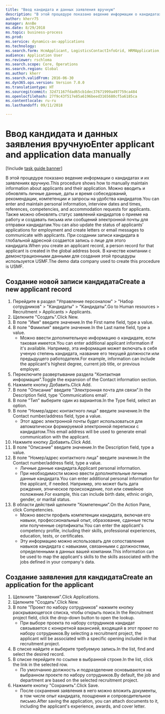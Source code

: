 ```yaml
--- 
title: "Ввод кандидата и данных заявления вручную"
description: "В этой процедуре показано ведение информации о кандидатах и их заявлениях вручную."
author: kherr75
manager: AnnBe
ms.date: 8/29/2018
ms.topic: business-process
ms.prod: 
ms.service: dynamics-ax-applications
ms.technology: 
ms.search.form: HcmApplicant, LogisticsContactInfoGrid, HRMApplication,  DirPartyTable
audience: Application User
ms.reviewer: rschloma
ms.search.scope: Core, Operations
ms.search.region: Global
ms.author: kherr
ms.search.validFrom: 2016-06-30
ms.dyn365.ops.version: Version 7.0.0
ms.translationtype: HT
ms.sourcegitcommit: 32d71167fdad65cb1dec37671999a497759ca484
ms.openlocfilehash: 27f9c43f517e85a6196beed3165680cf5a6185ca
ms.contentlocale: ru-ru
ms.lasthandoff: 09/11/2018

---
```

# <a name="enter-applicant-and-application-data-manually"></a><span data-ttu-id="31d0a-103">Ввод кандидата и данных заявления вручную</span><span class="sxs-lookup"><span data-stu-id="31d0a-103">Enter applicant and application data manually</span></span>

[!include [task guide banner](../../includes/task-guide-banner.md)]

<span data-ttu-id="31d0a-104">В этой процедуре показано ведение информации о кандидатах и их заявлениях вручную.</span><span class="sxs-lookup"><span data-stu-id="31d0a-104">This procedure shows how to manually maintain information about applicants and their application.</span></span>   <span data-ttu-id="31d0a-105">Можно вводить и обновлять личные данные, даты и время собеседований, рекомендации, компетенции и запросы на удобства кандидатов.</span><span class="sxs-lookup"><span data-stu-id="31d0a-105">You can enter and maintain personal information, interview dates and times, references, competencies, and accommodation requests for applicants.</span></span> <span data-ttu-id="31d0a-106">Также можно обновлять статус заявлений кандидатов о приеме на работу и создавать письма или сообщений электронной почты для отправки кандидатам.</span><span class="sxs-lookup"><span data-stu-id="31d0a-106">You can also update the status of applicants’ applications for employment and create letters or email messages to communicate with applicants.</span></span> <span data-ttu-id="31d0a-107">При создании записи кандидата в глобальной адресной создается запись о лице для этого кандидата.</span><span class="sxs-lookup"><span data-stu-id="31d0a-107">When you create an applicant record, a person record for that applicant is created in the global address book.</span></span>       <span data-ttu-id="31d0a-108">В качестве компании с демонстрационными данными для создания этой процедуры используется USMF.</span><span class="sxs-lookup"><span data-stu-id="31d0a-108">The demo data company used to create this procedure is USMF.</span></span>


## <a name="create-a-new-applicant-record"></a><span data-ttu-id="31d0a-109">Создание новой записи кандидата</span><span class="sxs-lookup"><span data-stu-id="31d0a-109">Create a new applicant record</span></span>
1. <span data-ttu-id="31d0a-110">Перейдите в раздел "Управление персоналом" > "Набор сотрудников" > "Кандидаты" > "Кандидаты".</span><span class="sxs-lookup"><span data-stu-id="31d0a-110">Go to Human resources > Recruitment > Applicants > Applicants.</span></span>
2. <span data-ttu-id="31d0a-111">Щелкните "Создать".</span><span class="sxs-lookup"><span data-stu-id="31d0a-111">Click New.</span></span>
3. <span data-ttu-id="31d0a-112">В поле "Имя" введите значение.</span><span class="sxs-lookup"><span data-stu-id="31d0a-112">In the First name field, type a value.</span></span>
4. <span data-ttu-id="31d0a-113">В поле "Фамилия" введите значение.</span><span class="sxs-lookup"><span data-stu-id="31d0a-113">In the Last name field, type a value.</span></span>
    * <span data-ttu-id="31d0a-114">Можно ввести дополнительную информацию о кандидате, если таковая имеется.</span><span class="sxs-lookup"><span data-stu-id="31d0a-114">You can enter additional applicant information if it's available.</span></span> <span data-ttu-id="31d0a-115">Например, эта информация может включать в себя ученую степень кандидата, название его текущей должности или предыдущего работодателя.</span><span class="sxs-lookup"><span data-stu-id="31d0a-115">For example, information can include the applicant's highest degree, current job title, or previous employer.</span></span>  
5. <span data-ttu-id="31d0a-116">Переключите развертывание раздела "Контактная информация".</span><span class="sxs-lookup"><span data-stu-id="31d0a-116">Toggle the expansion of the Contact information section.</span></span>
6. <span data-ttu-id="31d0a-117">Нажмите кнопку Добавить.</span><span class="sxs-lookup"><span data-stu-id="31d0a-117">Click Add.</span></span>
7. <span data-ttu-id="31d0a-118">В поле "Описание" введите "Электронная почта для связи".</span><span class="sxs-lookup"><span data-stu-id="31d0a-118">In the Description field, type 'Communications email'.</span></span>
8. <span data-ttu-id="31d0a-119">В поле "Тип" выберите один из вариантов.</span><span class="sxs-lookup"><span data-stu-id="31d0a-119">In the Type field, select an option.</span></span>
9. <span data-ttu-id="31d0a-120">В поле "Номер/адрес контактного лица" введите значение.</span><span class="sxs-lookup"><span data-stu-id="31d0a-120">In the Contact number/address field, type a value.</span></span>
    * <span data-ttu-id="31d0a-121">Этот адрес электронной почты будет использоваться для автоматически формируемой электронной переписки с кандидатом.</span><span class="sxs-lookup"><span data-stu-id="31d0a-121">This email address will be used to generate email communication with the applicant.</span></span>  
10. <span data-ttu-id="31d0a-122">Нажмите кнопку Добавить.</span><span class="sxs-lookup"><span data-stu-id="31d0a-122">Click Add.</span></span>
11. <span data-ttu-id="31d0a-123">В поле "Описание" введите значение.</span><span class="sxs-lookup"><span data-stu-id="31d0a-123">In the Description field, type a value.</span></span>
12. <span data-ttu-id="31d0a-124">В поле "Номер/адрес контактного лица" введите значение.</span><span class="sxs-lookup"><span data-stu-id="31d0a-124">In the Contact number/address field, type a value.</span></span>
    * <span data-ttu-id="31d0a-125">Личные данные кандидата.</span><span class="sxs-lookup"><span data-stu-id="31d0a-125">Applicant personal information.</span></span>  
    * <span data-ttu-id="31d0a-126">При необходимости можно ввести дополнительные личные данные кандидата.</span><span class="sxs-lookup"><span data-stu-id="31d0a-126">You can enter additional personal information for the applicant, if needed.</span></span> <span data-ttu-id="31d0a-127">Например, это может быть дата рождения, этническое происхождение, пол или семейное положение.</span><span class="sxs-lookup"><span data-stu-id="31d0a-127">For example, this can include birth date, ethnic origin, gender, or marital status.</span></span>  
13. <span data-ttu-id="31d0a-128">В области действий щелкните "Компетенции".</span><span class="sxs-lookup"><span data-stu-id="31d0a-128">On the Action Pane, click Competencies.</span></span>
    * <span data-ttu-id="31d0a-129">Можно ввести профиль компетенции кандидата, включая его навыки, профессиональный опыт, образование, сданные тесты или полученные сертификаты.</span><span class="sxs-lookup"><span data-stu-id="31d0a-129">You can enter the applicant's competency profile, including their skills, professional experiences, education, tests, or certificates.</span></span>  
    * <span data-ttu-id="31d0a-130">Эту информацию можно использовать для сопоставления навыков кандидата с навыками, связанными с должностями, определенными в данных вашей компании.</span><span class="sxs-lookup"><span data-stu-id="31d0a-130">This information can be used to map the applicant's skills to the skills associated with the jobs defined in your company's data.</span></span>   

## <a name="create-an-application-for-the-applicant"></a><span data-ttu-id="31d0a-131">Создание заявления для кандидата</span><span class="sxs-lookup"><span data-stu-id="31d0a-131">Create an application for the applicant</span></span>
1. <span data-ttu-id="31d0a-132">Щелкните "Заявления".</span><span class="sxs-lookup"><span data-stu-id="31d0a-132">Click Applications.</span></span>
2. <span data-ttu-id="31d0a-133">Щелкните "Создать".</span><span class="sxs-lookup"><span data-stu-id="31d0a-133">Click New.</span></span>
3. <span data-ttu-id="31d0a-134">В поле "Проект по набору сотрудников" нажмите кнопку раскрывающегося списка, чтобы открыть поиск.</span><span class="sxs-lookup"><span data-stu-id="31d0a-134">In the Recruitment project field, click the drop-down button to open the lookup.</span></span>
    * <span data-ttu-id="31d0a-135">При выборе проекта по набору сотрудников кандидат связывается с конкретной вакансией, входящей в этот проект по набору сотрудников.</span><span class="sxs-lookup"><span data-stu-id="31d0a-135">By selecting a recruitment project, the applicant will be associated with a specific opening included in that recruitment project.</span></span>  
4. <span data-ttu-id="31d0a-136">В списке найдите и выберите требуемую запись.</span><span class="sxs-lookup"><span data-stu-id="31d0a-136">In the list, find and select the desired record.</span></span>
5. <span data-ttu-id="31d0a-137">В списке перейдите по ссылке в выбранной строке.</span><span class="sxs-lookup"><span data-stu-id="31d0a-137">In the list, click the link in the selected row.</span></span>
    * <span data-ttu-id="31d0a-138">По умолчанию должность и подразделение основываются на выбранном проекте по набору сотрудников.</span><span class="sxs-lookup"><span data-stu-id="31d0a-138">By default, the job and department are based on the selected recruitment project.</span></span>  
6. <span data-ttu-id="31d0a-139">Нажмите кнопку "Сохранить".</span><span class="sxs-lookup"><span data-stu-id="31d0a-139">Click Save.</span></span>
    * <span data-ttu-id="31d0a-140">После сохранения заявления в него можно вложить документы, в том числе опыт кандидата, поощрения и сопроводительное письмо.</span><span class="sxs-lookup"><span data-stu-id="31d0a-140">After saving the application, you can attach documents to it, including the applicant's experience, awards, and cover letter.</span></span>  


